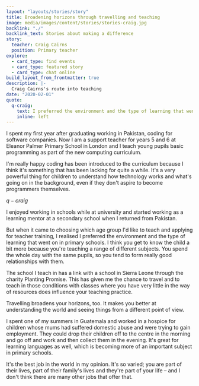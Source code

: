 ```yaml
---
layout: "layouts/stories/story"
title: Broadening horizons through travelling and teaching
image: media/images/content/stories/stories-craig.jpg
backlink: "./"
backlink_text: Stories about making a difference
story:
  teacher: Craig Cairns
  position: Primary teacher
explore:
  - card_type: find events
  - card_type: featured story
  - card_type: chat online
build_layout_from_frontmatter: true
description: |-
  Craig Cairns's route into teaching
date: "2020-02-01"
quote:
  q-craig:
    text: I preferred the environment and the type of learning that went on in primary schools. I think you get to know the child a bit more because you're teaching a range of different subjects.
    inline: left
---
```


I spent my first year after graduating working in Pakistan, coding for software companies. Now I am a support teacher for years 5 and 6 at Eleanor Palmer Primary School in London and I teach young pupils basic programming as part of the new computing curriculum.

I'm really happy coding has been introduced to the curriculum because I think it's something that has been lacking for quite a while. It's a very powerful thing for children to understand how technology works and what's going on in the background, even if they don't aspire to become programmers themselves.

$q-craig$

I enjoyed working in schools while at university and started working as a learning mentor at a secondary school when I returned from Pakistan.

But when it came to choosing which age group I'd like to teach and applying for teacher training, I realised I preferred the environment and the type of learning that went on in primary schools. I think you get to know the child a bit more because you're teaching a range of different subjects. You spend the whole day with the same pupils, so you tend to form really good relationships with them.

The school I teach in has a link with a school in Sierra Leone through the charity Planting Promise. This has given me the chance to travel and to teach in those conditions with classes where you have very little in the way of resources does influence your teaching practice.

Travelling broadens your horizons, too. It makes you better at understanding the world and seeing things from a different point of view.

I spent one of my summers in Guatemala and worked in a hospice for children whose mums had suffered domestic abuse and were trying to gain employment. They could drop their children off to the centre in the morning and go off and work and then collect them in the evening. It's great for learning languages as well, which is becoming more of an important subject in primary schools.

It's the best job in the world in my opinion. It's so varied; you are part of their lives, part of their family's lives and they're part of your life – and I don't think there are many other jobs that offer that.
